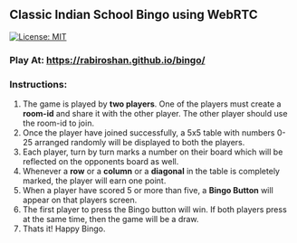 ## Classic Indian School Bingo using WebRTC
[![License: MIT](https://img.shields.io/badge/License-MIT-yellow.svg)](LICENSE.md)

### Play At: https://rabiroshan.github.io/bingo/

### Instructions:

1. The game is played by **two players**. One of the players must create a **room-id** and share it with the other player. The other player should use the room-id to join.
2. Once the player have joined successfully, a 5x5 table with numbers 0-25 arranged randomly will be displayed to both the players.
3. Each player, turn by turn marks a number on their board which will be reflected on the opponents board as well.
4. Whenever a **row** or a **column** or a **diagonal** in the table is completely marked, the player will earn one point.
5. When a player have scored 5 or more than five, a **Bingo Button** will appear on that players screen.
6. The first player to press the Bingo button will win. If both players press at the same time, then the game will be a draw.
7. Thats it! Happy Bingo.
